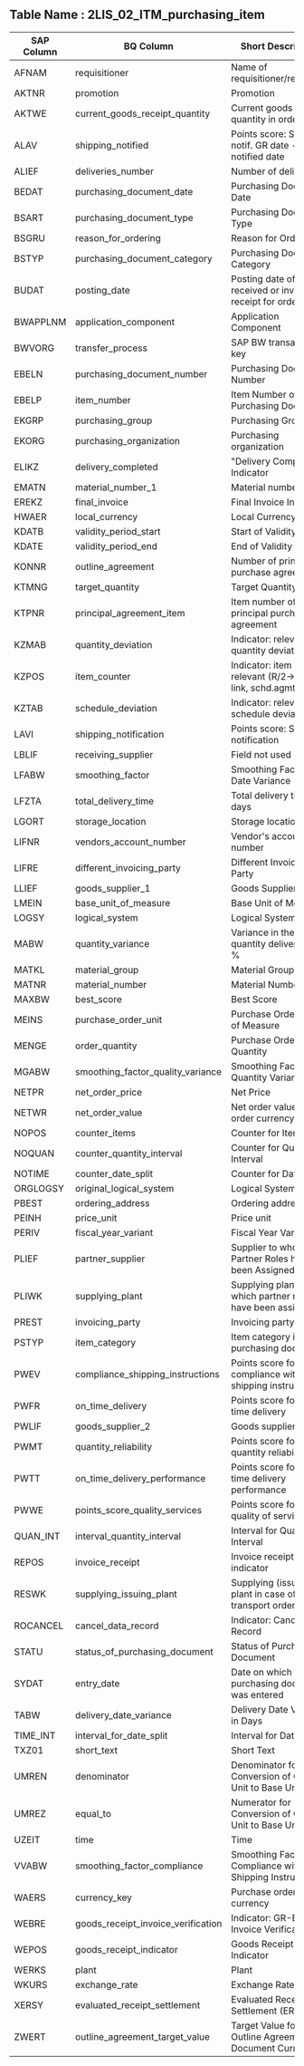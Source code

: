 

## Table Name : 2LIS_02_ITM_purchasing_item

| SAP Column | BQ Column | Short Description |
|---|---|---|
| AFNAM | requisitioner | Name of requisitioner/requester |
| AKTNR | promotion | Promotion |
| AKTWE | current_goods_receipt_quantity | Current goods receipt quantity in order unit |
| ALAV | shipping_notified | Points score: Shipping notif. GR date - notified date |
| ALIEF | deliveries_number | Number of deliveries |
| BEDAT | purchasing_document_date | Purchasing Document Date |
| BSART | purchasing_document_type | Purchasing Document Type |
| BSGRU | reason_for_ordering | Reason for Ordering |
| BSTYP | purchasing_document_category | Purchasing Document Category |
| BUDAT | posting_date | Posting date of goods received or invoice receipt for order |
| BWAPPLNM | application_component | Application Component |
| BWVORG | transfer_process | SAP BW transaction key |
| EBELN | purchasing_document_number | Purchasing Document Number |
| EBELP | item_number | Item Number of Purchasing Document |
| EKGRP | purchasing_group | Purchasing Group |
| EKORG | purchasing_organization | Purchasing organization |
| ELIKZ | delivery_completed | "Delivery Completed" Indicator |
| EMATN | material_number_1 | Material number |
| EREKZ | final_invoice | Final Invoice Indicator |
| HWAER | local_currency | Local Currency |
| KDATB | validity_period_start | Start of Validity Period |
| KDATE | validity_period_end | End of Validity Period |
| KONNR | outline_agreement | Number of principal purchase agreement |
| KTMNG | target_quantity | Target Quantity |
| KTPNR | principal_agreement_item | Item number of principal purchase agreement |
| KZMAB | quantity_deviation | Indicator: relevant quantity deviation |
| KZPOS | item_counter | Indicator: item counter relevant (R/2->R/3 link, schd.agmt) |
| KZTAB | schedule_deviation | Indicator: relevant schedule deviation |
| LAVI | shipping_notification | Points score: Shipping notification |
| LBLIF | receiving_supplier | Field not used |
| LFABW | smoothing_factor | Smoothing Factor: Date Variance |
| LFZTA | total_delivery_time | Total delivery time in days |
| LGORT | storage_location | Storage location |
| LIFNR | vendors_account_number | Vendor's account number |
| LIFRE | different_invoicing_party | Different Invoicing Party |
| LLIEF | goods_supplier_1 | Goods Supplier |
| LMEIN | base_unit_of_measure | Base Unit of Measure |
| LOGSY | logical_system | Logical System |
| MABW | quantity_variance | Variance in the quantity delivered as % |
| MATKL | material_group | Material Group |
| MATNR | material_number | Material Number |
| MAXBW | best_score | Best Score |
| MEINS | purchase_order_unit | Purchase Order Unit of Measure |
| MENGE | order_quantity | Purchase Order Quantity |
| MGABW | smoothing_factor_quality_variance | Smoothing Factor: Quantity Variance |
| NETPR | net_order_price | Net Price |
| NETWR | net_order_value | Net order value in order currency |
| NOPOS | counter_items | Counter for Items |
| NOQUAN | counter_quantity_interval | Counter for Quantity Interval |
| NOTIME | counter_date_split | Counter for Date Split |
| ORGLOGSY | original_logical_system | Logical System |
| PBEST | ordering_address | Ordering address |
| PEINH | price_unit | Price unit |
| PERIV | fiscal_year_variant | Fiscal Year Variant |
| PLIEF | partner_supplier | Supplier to whom Partner Roles have been Assigned |
| PLIWK | supplying_plant | Supplying plant to which partner roles have been assigned |
| PREST | invoicing_party | Invoicing party |
| PSTYP | item_category | Item category in purchasing document |
| PWEV | compliance_shipping_instructions | Points score for compliance with shipping instructions |
| PWFR | on_time_delivery | Points score for on-time delivery |
| PWLIF | goods_supplier_2 | Goods supplier |
| PWMT | quantity_reliability | Points score for quantity reliability |
| PWTT | on_time_delivery_performance | Points score for on-time delivery performance |
| PWWE | points_score_quality_services | Points score for quality of services |
| QUAN_INT | interval_quantity_interval | Interval for Quantity Interval |
| REPOS | invoice_receipt | Invoice receipt indicator |
| RESWK | supplying_issuing_plant | Supplying (issuing) plant in case of stock transport order |
| ROCANCEL | cancel_data_record | Indicator: Cancel Data Record |
| STATU | status_of_purchasing_document | Status of Purchasing Document |
| SYDAT | entry_date | Date on which the purchasing document was entered |
| TABW | delivery_date_variance | Delivery Date Variance in Days |
| TIME_INT | interval_for_date_split | Interval for Date Split |
| TXZ01 | short_text | Short Text |
| UMREN | denominator | Denominator for Conversion of Order Unit to Base Unit |
| UMREZ | equal_to | Numerator for Conversion of Order Unit to Base Unit |
| UZEIT | time | Time |
| VVABW | smoothing_factor_compliance | Smoothing Factor: Compliance with Shipping Instructions |
| WAERS | currency_key | Purchase order currency |
| WEBRE | goods_receipt_invoice_verification | Indicator: GR-Based Invoice Verification |
| WEPOS | goods_receipt_indicator | Goods Receipt Indicator |
| WERKS | plant | Plant |
| WKURS | exchange_rate | Exchange Rate |
| XERSY | evaluated_receipt_settlement | Evaluated Receipt Settlement (ERS) |
| ZWERT | outline_agreement_target_value | Target Value for Outline Agreement in Document Currency |